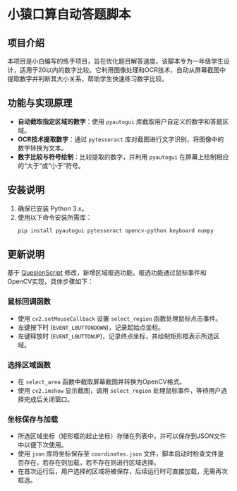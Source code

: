 # 小猿口算自动答题脚本

## 项目介绍
本项目是小白编写的练手项目，旨在优化题目解答速度。该脚本专为一年级学生设计，适用于20以内的数字比较。它利用图像处理和OCR技术，自动从屏幕截图中提取数字并判断其大小关系，帮助学生快速练习数字比较。

## 功能与实现原理
- **自动截取指定区域的数字**：使用 `pyautogui` 库截取用户自定义的数字和答题区域。
- **OCR技术提取数字**：通过 `pytesseract` 库对截图进行文字识别，将图像中的数字转换为文本。
- **数字比较与符号绘制**：比较提取的数字，并利用 `pyautogui` 在屏幕上绘制相应的“大于”或“小于”符号。

## 安装说明
1. 确保已安装 Python 3.x。
2. 使用以下命令安装所需库：
   ```bash
   pip install pyautogui pytesseract opencv-python keyboard numpy

## 更新说明
基于 [QuesionScript](https://github.com/maile456/QuesionScript) 修改，新增区域框选功能。框选功能通过鼠标事件和OpenCV实现，具体步骤如下：

### 鼠标回调函数
- 使用 `cv2.setMouseCallback` 设置 `select_region` 函数处理鼠标点击事件。
- 左键按下时 (`EVENT_LBUTTONDOWN`)，记录起始点坐标。
- 左键释放时 (`EVENT_LBUTTONUP`)，记录终点坐标，并绘制矩形框表示所选区域。

### 选择区域函数
- 在 `select_area` 函数中截取屏幕截图并转换为OpenCV格式。
- 使用 `cv2.imshow` 显示截图，调用 `select_region` 处理鼠标事件，等待用户选择完成后关闭窗口。

### 坐标保存与加载
- 所选区域坐标（矩形框的起止坐标）存储在列表中，并可以保存到JSON文件中以便下次使用。
- 使用 `json` 库将坐标保存至 `coordinates.json` 文件，脚本启动时检查文件是否存在，若存在则加载，若不存在则进行区域选择。
- 在首次运行后，用户选择的区域将被保存，后续运行时可直接加载，无需再次框选。
